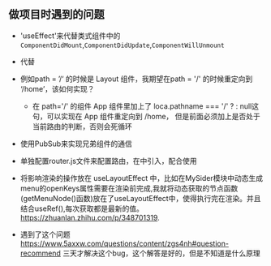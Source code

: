 ## 做项目时遇到的问题

- 'useEffect'来代替类式组件中的`ComponentDidMount`,`ComponentDidUpdate`,`ComponentWillUnmount`

- <Navigate to='/'>代替<Redirect to="/">

- 例如path = ’/‘ 的时候是 Layout 组件，我期望在path = '/' 的时候重定向到 ‘/home’，该如何实现？

    - 在 path='/' 的组件 App 组件里加上了 loca.pathname === '/' ? <Navigate replace to='/home' /> : null这句，可以实现在 App 组件重定向到 /home， 但是前面必须加上是否处于当前路由的判断，否则会死循环

- 使用PubSub来实现兄弟组件的通信

- 单独配置router.js文件来配置路由，在<App/>中引入，配合使用<Outlet/>

- 将影响渲染的操作放在 useLayoutEffect 中，比如在MySider模块中动态生成menu的openKeys属性需要在渲染前完成,我就将动态获取的节点函数(getMenuNode()函数)放在了useLayoutEffect中，使得执行完在渲染。并且结合useRef(),每次获取都是最新的值。 https://zhuanlan.zhihu.com/p/348701319.

- 遇到了这个问题 https://www.5axxw.com/questions/content/zgs4nh#question-recommend 三天才解决这个bug，这个解答是好的，但是不知道是什么原理
